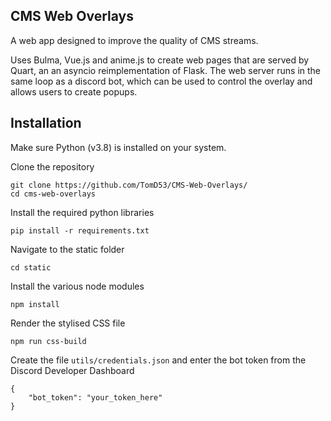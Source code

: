 ## CMS Web Overlays
A web app designed to improve the quality of CMS streams.

Uses Bulma, Vue.js and anime.js to create web pages that are served by Quart, an an asyncio reimplementation of Flask. The web server runs in the same loop as a discord bot, which can be used to control the overlay and allows users to create popups.

## Installation

Make sure Python (v3.8) is installed on your system.

Clone the repository

    git clone https://github.com/TomD53/CMS-Web-Overlays/
    cd cms-web-overlays

Install the required python libraries

    pip install -r requirements.txt

Navigate to the static folder

    cd static

Install the various node modules

    npm install

Render the stylised CSS file

    npm run css-build

Create the file `utils/credentials.json` and enter the bot token from the Discord Developer Dashboard

    {
        "bot_token": "your_token_here"
    }
